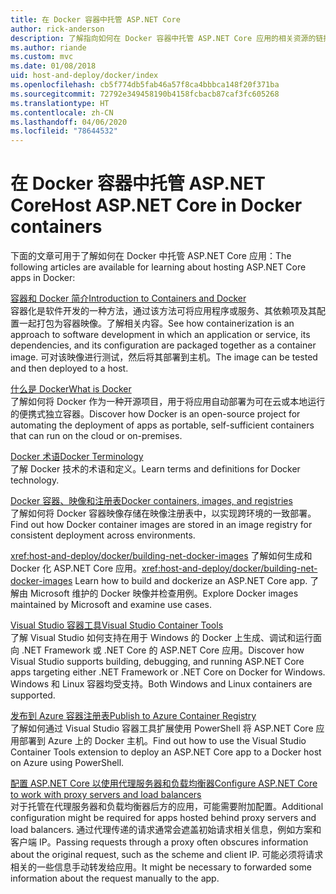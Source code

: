 ```yaml
---
title: 在 Docker 容器中托管 ASP.NET Core
author: rick-anderson
description: 了解指向如何在 Docker 容器中托管 ASP.NET Core 应用的相关资源的链接。
ms.author: riande
ms.custom: mvc
ms.date: 01/08/2018
uid: host-and-deploy/docker/index
ms.openlocfilehash: cb5f774db5fab46a57f8ca4bbbca148f20f371ba
ms.sourcegitcommit: 72792e349458190b4158fcbacb87caf3fc605268
ms.translationtype: HT
ms.contentlocale: zh-CN
ms.lasthandoff: 04/06/2020
ms.locfileid: "78644532"
---
```

# <a name="host-aspnet-core-in-docker-containers"></a><span data-ttu-id="e55b0-103">在 Docker 容器中托管 ASP.NET Core</span><span class="sxs-lookup"><span data-stu-id="e55b0-103">Host ASP.NET Core in Docker containers</span></span>

<span data-ttu-id="e55b0-104">下面的文章可用于了解如何在 Docker 中托管 ASP.NET Core 应用：</span><span class="sxs-lookup"><span data-stu-id="e55b0-104">The following articles are available for learning about hosting ASP.NET Core apps in Docker:</span></span>

[<span data-ttu-id="e55b0-105">容器和 Docker 简介</span><span class="sxs-lookup"><span data-stu-id="e55b0-105">Introduction to Containers and Docker</span></span>](/dotnet/standard/microservices-architecture/container-docker-introduction/index)  
<span data-ttu-id="e55b0-106">容器化是软件开发的一种方法，通过该方法可将应用程序或服务、其依赖项及其配置一起打包为容器映像。了解相关内容。</span><span class="sxs-lookup"><span data-stu-id="e55b0-106">See how containerization is an approach to software development in which an application or service, its dependencies, and its configuration are packaged together as a container image.</span></span> <span data-ttu-id="e55b0-107">可对该映像进行测试，然后将其部署到主机。</span><span class="sxs-lookup"><span data-stu-id="e55b0-107">The image can be tested and then deployed to a host.</span></span>

[<span data-ttu-id="e55b0-108">什么是 Docker</span><span class="sxs-lookup"><span data-stu-id="e55b0-108">What is Docker</span></span>](/dotnet/standard/microservices-architecture/container-docker-introduction/docker-defined)  
<span data-ttu-id="e55b0-109">了解如何将 Docker 作为一种开源项目，用于将应用自动部署为可在云或本地运行的便携式独立容器。</span><span class="sxs-lookup"><span data-stu-id="e55b0-109">Discover how Docker is an open-source project for automating the deployment of apps as portable, self-sufficient containers that can run on the cloud or on-premises.</span></span>

[<span data-ttu-id="e55b0-110">Docker 术语</span><span class="sxs-lookup"><span data-stu-id="e55b0-110">Docker Terminology</span></span>](/dotnet/standard/microservices-architecture/container-docker-introduction/docker-terminology)  
<span data-ttu-id="e55b0-111">了解 Docker 技术的术语和定义。</span><span class="sxs-lookup"><span data-stu-id="e55b0-111">Learn terms and definitions for Docker technology.</span></span>

[<span data-ttu-id="e55b0-112">Docker 容器、映像和注册表</span><span class="sxs-lookup"><span data-stu-id="e55b0-112">Docker containers, images, and registries</span></span>](/dotnet/standard/microservices-architecture/container-docker-introduction/docker-containers-images-registries)  
<span data-ttu-id="e55b0-113">了解如何将 Docker 容器映像存储在映像注册表中，以实现跨环境的一致部署。</span><span class="sxs-lookup"><span data-stu-id="e55b0-113">Find out how Docker container images are stored in an image registry for consistent deployment across environments.</span></span>

<span data-ttu-id="e55b0-114"><xref:host-and-deploy/docker/building-net-docker-images> 了解如何生成和 Docker 化 ASP.NET Core 应用。</span><span class="sxs-lookup"><span data-stu-id="e55b0-114"><xref:host-and-deploy/docker/building-net-docker-images> Learn how to build and dockerize an ASP.NET Core app.</span></span> <span data-ttu-id="e55b0-115">了解由 Microsoft 维护的 Docker 映像并检查用例。</span><span class="sxs-lookup"><span data-stu-id="e55b0-115">Explore Docker images maintained by Microsoft and examine use cases.</span></span>

[<span data-ttu-id="e55b0-116">Visual Studio 容器工具</span><span class="sxs-lookup"><span data-stu-id="e55b0-116">Visual Studio Container Tools</span></span>](xref:host-and-deploy/docker/visual-studio-tools-for-docker)  
<span data-ttu-id="e55b0-117">了解 Visual Studio 如何支持在用于 Windows 的 Docker 上生成、调试和运行面向 .NET Framework 或 .NET Core 的 ASP.NET Core 应用。</span><span class="sxs-lookup"><span data-stu-id="e55b0-117">Discover how Visual Studio supports building, debugging, and running ASP.NET Core apps targeting either .NET Framework or .NET Core on Docker for Windows.</span></span> <span data-ttu-id="e55b0-118">Windows 和 Linux 容器均受支持。</span><span class="sxs-lookup"><span data-stu-id="e55b0-118">Both Windows and Linux containers are supported.</span></span>

[<span data-ttu-id="e55b0-119">发布到 Azure 容器注册表</span><span class="sxs-lookup"><span data-stu-id="e55b0-119">Publish to Azure Container Registry</span></span>](/azure/vs-azure-tools-docker-hosting-web-apps-in-docker)  
<span data-ttu-id="e55b0-120">了解如何通过 Visual Studio 容器工具扩展使用 PowerShell 将 ASP.NET Core 应用部署到 Azure 上的 Docker 主机。</span><span class="sxs-lookup"><span data-stu-id="e55b0-120">Find out how to use the Visual Studio Container Tools extension to deploy an ASP.NET Core app to a Docker host on Azure using PowerShell.</span></span>

[<span data-ttu-id="e55b0-121">配置 ASP.NET Core 以使用代理服务器和负载均衡器</span><span class="sxs-lookup"><span data-stu-id="e55b0-121">Configure ASP.NET Core to work with proxy servers and load balancers</span></span>](xref:host-and-deploy/proxy-load-balancer)  
<span data-ttu-id="e55b0-122">对于托管在代理服务器和负载均衡器后方的应用，可能需要附加配置。</span><span class="sxs-lookup"><span data-stu-id="e55b0-122">Additional configuration might be required for apps hosted behind proxy servers and load balancers.</span></span> <span data-ttu-id="e55b0-123">通过代理传递的请求通常会遮盖初始请求相关信息，例如方案和客户端 IP。</span><span class="sxs-lookup"><span data-stu-id="e55b0-123">Passing requests through a proxy often obscures information about the original request, such as the scheme and client IP.</span></span> <span data-ttu-id="e55b0-124">可能必须将请求相关的一些信息手动转发给应用。</span><span class="sxs-lookup"><span data-stu-id="e55b0-124">It might be necessary to forwarded some information about the request manually to the app.</span></span>
